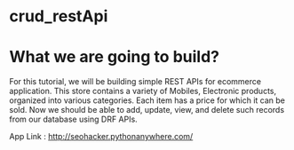 # crud_restApi

# What we are going to build?
For this tutorial, we will be building simple REST APIs for ecommerce application. 
This store contains a variety of Mobiles, Electronic products, organized into various categories. 
Each item has a price for which it can be sold. 
Now we should be able to add, update, view, and delete such records from our database using DRF APIs.

App Link : http://seohacker.pythonanywhere.com/
